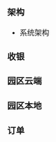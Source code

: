 <span  style="font-family: Simsun,serif; font-size: 17px; ">

### 架构

- 系统架构

### 收银

### 园区云端

### 园区本地

### 订单

</span>